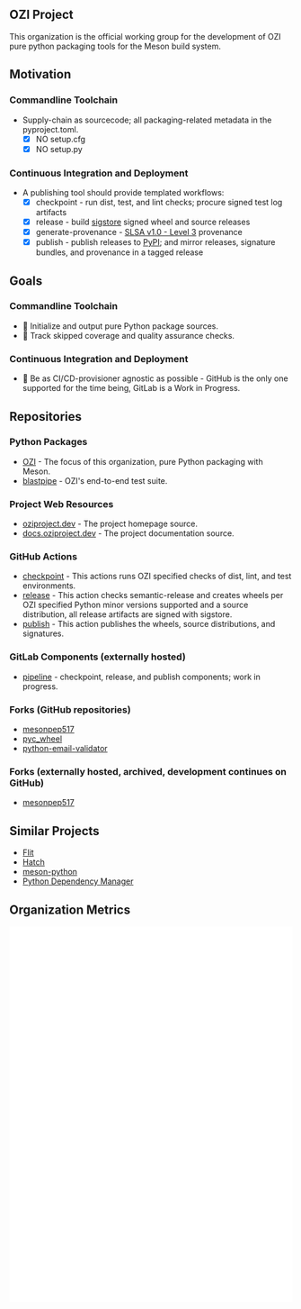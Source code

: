 ## OZI Project

This organization is the official working group for the development of OZI pure python packaging tools for the Meson build system.

## Motivation

### Commandline Toolchain

* Supply-chain as sourcecode; all packaging-related metadata in the pyproject.toml.
  * [x] NO setup.cfg
  * [x] NO setup.py

### Continuous Integration and Deployment

* A publishing tool should provide templated workflows:
  * [x] checkpoint - run dist, test, and lint checks; procure signed test log artifacts
  * [x] release - build [sigstore](https://sigstore.dev/) signed wheel and source releases
  * [x] generate-provenance - [SLSA v1.0 - Level 3](https://slsa.dev/spec/v1.0/levels#build-l3) provenance
  * [x] publish - publish releases to [PyPI](https://pypi.org/); and mirror releases, signature bundles, and provenance in a tagged release

## Goals

### Commandline Toolchain

* 🚧 Initialize and output pure Python package sources.
* 🚧 Track skipped coverage and quality assurance checks.

### Continuous Integration and Deployment

* 🚧 Be as CI/CD-provisioner agnostic as possible - GitHub is the only one supported for the time being, GitLab is a Work in Progress.

## Repositories

### Python Packages

* [OZI](https://github.com/OZI-Project/OZI) - The focus of this organization, pure Python packaging with Meson.
* [blastpipe](https://github.com/OZI-Project/blastpipe) - OZI's end-to-end test suite.

### Project Web Resources

* [oziproject.dev](https://github.com/OZI-Project/OZIproject.dev) - The project homepage source.
* [docs.oziproject.dev](https://github.com/OZI-Project/docs) - The project documentation source. 

### GitHub Actions
  
* [checkpoint](https://github.com/OZI-Project/checkpoint) - This actions runs OZI specified checks of dist, lint, and test environments.
* [release](https://github.com/OZI-Project/release) - This action checks semantic-release and creates wheels per OZI specified Python minor versions supported and a source distribution, all release artifacts are signed with sigstore.
* [publish](https://github.com/OZI-Project/publish) - This action publishes the wheels, source distributions, and signatures.

### GitLab Components (externally hosted)

* [pipeline](https://gitlab.com/ozi-project/pipeline) - checkpoint, release, and publish components; work in progress.

### Forks (GitHub repositories)

* [mesonpep517](https://github.com/OZI-Project/mesonpep517)
* [pyc_wheel](https://github.com/OZI-Project/pyc_wheel)
* [python-email-validator](https://github.com/OZI-Project/python-email-validator)

### Forks (externally hosted, archived, development continues on GitHub)

* [mesonpep517](https://gitlab.com/ozi-project/forks/mesonpep517)

## Similar Projects

* [Flit](https://github.com/pypa/flit)
* [Hatch](https://github.com/pypa/hatch)
* [meson-python](https://github.com/mesonbuild/meson-python)
* [Python Dependency Manager](https://github.com/pdm-project/pdm)

## Organization Metrics

![Metrics](https://raw.githubusercontent.com/OZI-Project/.github/main/github-metrics.svg)
